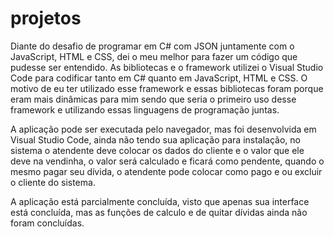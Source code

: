 # projetos

Diante do desafio de programar em C# com JSON juntamente com o JavaScript, HTML e CSS, dei o meu melhor para fazer um código que pudesse ser entendido.
As bibliotecas e o framework utilizei o Visual Studio Code para codificar tanto em C# quanto em JavaScript, HTML e  CSS.
O motivo de eu ter utilizado esse framework e essas bibliotecas foram porque eram mais dinâmicas para mim sendo que seria o primeiro 
uso desse framework e utilizando essas linguagens de programação juntas.

A aplicação pode ser executada pelo navegador, mas foi desenvolvida em Visual Studio Code, ainda não tendo sua aplicação para instalação, 
no sistema o atendente deve colocar os dados do cliente e o valor que ele deve na vendinha, o valor será calculado
e ficará como pendente, quando o mesmo pagar seu dívida, o atendente pode colocar como pago e ou excluir o cliente do sistema.

A aplicação está parcialmente concluída, visto que apenas sua interface está concluída, mas as funções de calculo e de quitar dívidas ainda não foram concluídas.



